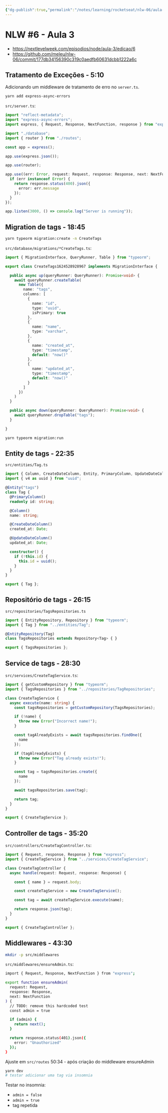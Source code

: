 ```yaml
---
{"dg-publish":true,"permalink":"/notes/learning/rocketseat/nlw-06/aula-03/","dgHomeLink":true,"dgPassFrontmatter":false}
---
```


# NLW #6 - Aula 3

- <https://nextlevelweek.com/episodios/node/aula-3/edicao/6>
- <https://github.com/meleu/nlw-06/commit/177db34156390c319c0aedfb60631dcbb1222a6c>


## Tratamento de Exceções - 5:10

Adicionando um middleware de tratamento de erro no `server.ts`.

```sh
yarn add express-async-errors
```

`src/server.ts`:
```ts
import "reflect-metadata";
import "express-async-errors";
import express, { Request, Response, NextFunction, response } from "express";

import "./database";
import { router } from "./routes";

const app = express();

app.use(express.json());

app.use(router);

app.use((err: Error, request: Request, response: Response, next: NextFunction) => {
  if (err instanceof Error) {
    return response.status(400).json({
      error: err.message
    });
  }
});

app.listen(3000, () => console.log("Server is running"));
```

## Migration de tags - 18:45

```sh
yarn typeorm migration:create -n CreateTags
```

`src/database/migrations/*CreateTags.ts`:
```ts
import { MigrationInterface, QueryRunner, Table } from "typeorm";

export class CreateTags1624528928967 implements MigrationInterface {

  public async up(queryRunner: QueryRunner): Promise<void> {
    await queryRunner.createTable(
      new Table({
        name: "tags",
        columns: [
          {
            name: "id",
            type: "uuid",
            isPrimary: true
          },
          {
            name: "name",
            type: "varchar",
          },
          {
            name: "created_at",
            type: "timestamp",
            default: "now()"
          },
          {
            name: "updated_at",
            type: "timestamp",
            default: "now()"
          }
        ]
      })
    )
  }

  public async down(queryRunner: QueryRunner): Promise<void> {
    await queryRunner.dropTable("tags");
  }

}
```

```sh
yarn typeorm migration:run
```

## Entity de tags - 22:35

`src/entities/Tag.ts`
```ts
import { Column, CreateDateColumn, Entity, PrimaryColumn, UpdateDateColumn } from "typeorm";
import { v4 as uuid } from "uuid";

@Entity("tags")
class Tag {
  @PrimaryColumn()
  readonly id: string;

  @Column()
  name: string;

  @CreateDateColumn()
  created_at: Date;

  @UpdateDateColumn()
  updated_at: Date;

  constructor() {
    if (!this.id) {
      this.id = uuid();
    }
  }
}

export { Tag };
```

## Repositório de tags - 26:15

`src/repositories/TagsRepositories.ts`
```ts
import { EntityRepository, Repository } from "typeorm";
import { Tag } from "../entities/Tag";

@EntityRepository(Tag)
class TagsRepositories extends Repository<Tag> { }

export { TagsRepositories };
```

## Service de tags - 28:30

`src/services/CreateTagService.ts`:
```ts
import { getCustomRepository } from "typeorm";
import { TagsRepositories } from "../repositories/TagRepositories";

class CreateTagService {
  async execute(name: string) {
    const tagsRepositories = getCustomRepository(TagsRepositories);

    if (!name) {
      throw new Error("Incorrect name!");
    }

    const tagAlreadyExists = await tagsRepositories.findOne({
      name
    });

    if (tagAlreadyExists) {
      throw new Error("Tag already exists!");
    }

    const tag = tagsRepositories.create({
      name
    });

    await tagsRepositories.save(tag);

    return tag;
  }
}

export { CreateTagService };
```

## Controller de tags - 35:20

`src/controllers/CreateTagController.ts`:
```ts
import { Request, response, Response } from "express";
import { CreateTagService } from "../services/CreateTagService";

class CreateTagController {
  async handle(request: Request, response: Response) {

    const { name } = request.body;

    const createTagService = new CreateTagService();

    const tag = await createTagService.execute(name);

    return response.json(tag);
  }
}

export { CreateTagController };
```

## Middlewares - 43:30

```sh
mkdir -p src/middlewares
```

`src/middlewares/ensureAdmin.ts`:
```sh
import { Request, Response, NextFunction } from "express";

export function ensureAdmin(
  request: Request,
  response: Response,
  next: NextFunction
) {
  // TODO: remove this hardcoded test
  const admin = true

  if (admin) {
    return next();
  }

  return response.status(401).json({
    error: "Unauthorized"
  });
}
```

Ajuste em `src/routes` 50:34 - após criação do middleware ensureAdmin

```sh
yarn dev
# testar adicionar uma tag via insomnia
```

Testar no insomnia:
- `admin = false`
- `admin = true`
- tag repetida
